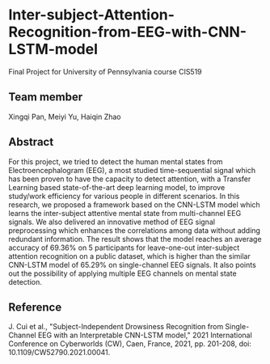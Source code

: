 # Inter-subject-Attention-Recognition-from-EEG-with-CNN-LSTM-model
Final Project for University of Pennsylvania course CIS519 
## Team member
Xingqi Pan, Meiyi Yu, Haiqin Zhao

## Abstract
For this project, we tried to detect the human mental states from Electroencephalogram (EEG), a most studied time-sequential signal which has been proven to have the capacity to detect attention, with a Transfer Learning based state-of-the-art deep learning model, to improve study/work efficiency for various people in different scenarios. In this research, we proposed a framework based on the CNN-LSTM model which learns the inter-subject attentive mental state from multi-channel EEG signals. We also delivered an innovative method of EEG signal preprocessing which enhances the correlations among data without adding redundant information. The result shows that the model reaches an average accuracy of 69.36% on 5 participants for leave-one-out inter-subject attention recognition on a public dataset, which is higher than the similar CNN-LSTM model of 65.29% on single-channel EEG signals. It also points out the possibility of applying multiple EEG channels on mental state detection.

## Reference
J. Cui et al., "Subject-Independent Drowsiness Recognition from Single-Channel EEG with an Interpretable CNN-LSTM model," 2021 International Conference on Cyberworlds (CW), Caen, France, 2021, pp. 201-208, doi: 10.1109/CW52790.2021.00041.
